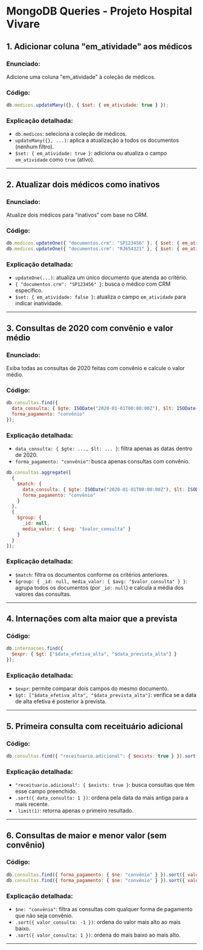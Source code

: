 
# MongoDB Queries - Projeto Hospital Vivare

## 1. Adicionar coluna "em_atividade" aos médicos

### Enunciado:
Adicione uma coluna "em_atividade" à coleção de médicos.

### Código:
```js
db.medicos.updateMany({}, { $set: { em_atividade: true } });
```

### Explicação detalhada:
- `db.medicos`: seleciona a coleção de médicos.
- `updateMany({}, ...)`: aplica a atualização a todos os documentos (nenhum filtro).
- `$set: { em_atividade: true }`: adiciona ou atualiza o campo `em_atividade` como `true` (ativo).

---

## 2. Atualizar dois médicos como inativos

### Enunciado:
Atualize dois médicos para "inativos" com base no CRM.

### Código:
```js
db.medicos.updateOne({ "documentos.crm": "SP123456" }, { $set: { em_atividade: false } });
db.medicos.updateOne({ "documentos.crm": "RJ654321" }, { $set: { em_atividade: false } });
```

### Explicação detalhada:
- `updateOne(...)`: atualiza um único documento que atenda ao critério.
- `{ "documentos.crm": "SP123456" }`: busca o médico com CRM específico.
- `$set: { em_atividade: false }`: atualiza o campo `em_atividade` para indicar inatividade.

---

## 3. Consultas de 2020 com convênio e valor médio

### Enunciado:
Exiba todas as consultas de 2020 feitas com convênio e calcule o valor médio.

### Código:
```js
db.consultas.find({
  data_consulta: { $gte: ISODate("2020-01-01T00:00:00Z"), $lt: ISODate("2021-01-01T00:00:00Z") },
  forma_pagamento: "convênio"
});
```

### Explicação detalhada:
- `data_consulta: { $gte: ..., $lt: ... }`: filtra apenas as datas dentro de 2020.
- `forma_pagamento: "convênio"`: busca apenas consultas com convênio.

```js
db.consultas.aggregate([
  {
    $match: {
      data_consulta: { $gte: ISODate("2020-01-01T00:00:00Z"), $lt: ISODate("2021-01-01T00:00:00Z") },
      forma_pagamento: "convênio"
    }
  },
  {
    $group: {
      _id: null,
      media_valor: { $avg: "$valor_consulta" }
    }
  }
]);
```

### Explicação detalhada:
- `$match`: filtra os documentos conforme os critérios anteriores.
- `$group: { _id: null, media_valor: { $avg: "$valor_consulta" } }`: agrupa todos os documentos (por `_id: null`) e calcula a média dos valores das consultas.

---

## 4. Internações com alta maior que a prevista

### Código:
```js
db.internacoes.find({
  $expr: { $gt: ["$data_efetiva_alta", "$data_prevista_alta"] }
});
```

### Explicação detalhada:
- `$expr`: permite comparar dois campos do mesmo documento.
- `$gt: ["$data_efetiva_alta", "$data_prevista_alta"]`: verifica se a data de alta efetiva é posterior à prevista.

---

## 5. Primeira consulta com receituário adicional

### Código:
```js
db.consultas.find({ "receituario.adicional": { $exists: true } }).sort({ data_consulta: 1 }).limit(1);
```

### Explicação detalhada:
- `"receituario.adicional": { $exists: true }`: busca consultas que têm esse campo preenchido.
- `.sort({ data_consulta: 1 })`: ordena pela data da mais antiga para a mais recente.
- `.limit(1)`: retorna apenas o primeiro resultado.

---

## 6. Consultas de maior e menor valor (sem convênio)

### Código:
```js
db.consultas.find({ forma_pagamento: { $ne: "convênio" } }).sort({ valor_consulta: -1 }).limit(1);
db.consultas.find({ forma_pagamento: { $ne: "convênio" } }).sort({ valor_consulta: 1 }).limit(1);
```

### Explicação detalhada:
- `$ne: "convênio"`: filtra as consultas com qualquer forma de pagamento que não seja convênio.
- `.sort({ valor_consulta: -1 })`: ordena do valor mais alto ao mais baixo.
- `.sort({ valor_consulta: 1 })`: ordena do mais baixo ao mais alto.

---
